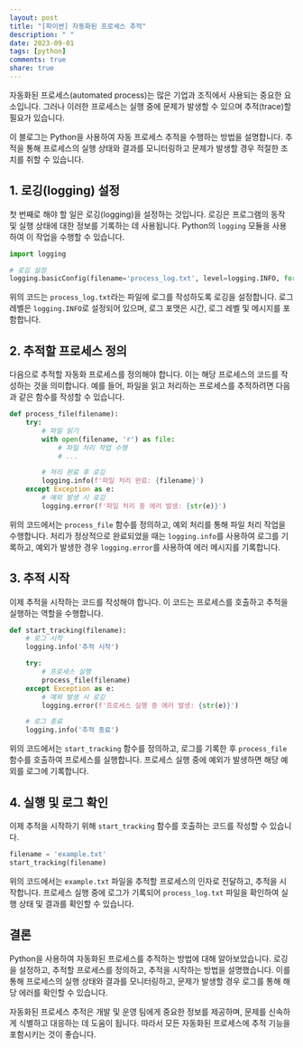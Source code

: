 ```yaml
---
layout: post
title: "[파이썬] 자동화된 프로세스 추적"
description: " "
date: 2023-09-01
tags: [python]
comments: true
share: true
---
```


자동화된 프로세스(automated process)는 많은 기업과 조직에서 사용되는 중요한 요소입니다. 그러나 이러한 프로세스는 실행 중에 문제가 발생할 수 있으며 추적(trace)할 필요가 있습니다. 

이 블로그는 Python을 사용하여 자동 프로세스 추적을 수행하는 방법을 설명합니다. 추적을 통해 프로세스의 실행 상태와 결과를 모니터링하고 문제가 발생할 경우 적절한 조치를 취할 수 있습니다.

## 1. 로깅(logging) 설정

첫 번째로 해야 할 일은 로깅(logging)을 설정하는 것입니다. 로깅은 프로그램의 동작 및 실행 상태에 대한 정보를 기록하는 데 사용됩니다. Python의 `logging` 모듈을 사용하여 이 작업을 수행할 수 있습니다.

```python
import logging

# 로깅 설정
logging.basicConfig(filename='process_log.txt', level=logging.INFO, format='%(asctime)s - %(levelname)s - %(message)s')
```

위의 코드는 `process_log.txt`라는 파일에 로그를 작성하도록 로깅을 설정합니다. 로그 레벨은 `logging.INFO`로 설정되어 있으며, 로그 포맷은 시간, 로그 레벨 및 메시지를 포함합니다.

## 2. 추적할 프로세스 정의

다음으로 추적할 자동화 프로세스를 정의해야 합니다. 이는 해당 프로세스의 코드를 작성하는 것을 의미합니다. 예를 들어, 파일을 읽고 처리하는 프로세스를 추적하려면 다음과 같은 함수를 작성할 수 있습니다.

```python
def process_file(filename):
    try:
        # 파일 읽기
        with open(filename, 'r') as file:
            # 파일 처리 작업 수행
            # ...

        # 처리 완료 후 로깅
        logging.info(f'파일 처리 완료: {filename}')
    except Exception as e:
        # 예외 발생 시 로깅
        logging.error(f'파일 처리 중 에러 발생: {str(e)}')
```

위의 코드에서는 `process_file` 함수를 정의하고, 예외 처리를 통해 파일 처리 작업을 수행합니다. 처리가 정상적으로 완료되었을 때는 `logging.info`를 사용하여 로그를 기록하고, 예외가 발생한 경우 `logging.error`를 사용하여 에러 메시지를 기록합니다.

## 3. 추적 시작

이제 추적을 시작하는 코드를 작성해야 합니다. 이 코드는 프로세스를 호출하고 추적을 실행하는 역할을 수행합니다.

```python
def start_tracking(filename):
    # 로그 시작
    logging.info('추적 시작')

    try:
        # 프로세스 실행
        process_file(filename)
    except Exception as e:
        # 예외 발생 시 로깅
        logging.error(f'프로세스 실행 중 에러 발생: {str(e)}')

    # 로그 종료
    logging.info('추적 종료')
```

위의 코드에서는 `start_tracking` 함수를 정의하고, 로그를 기록한 후 `process_file` 함수를 호출하여 프로세스를 실행합니다. 프로세스 실행 중에 예외가 발생하면 해당 예외를 로그에 기록합니다.

## 4. 실행 및 로그 확인

이제 추적을 시작하기 위해 `start_tracking` 함수를 호출하는 코드를 작성할 수 있습니다.

```python
filename = 'example.txt'
start_tracking(filename)
```

위의 코드에서는 `example.txt` 파일을 추적할 프로세스의 인자로 전달하고, 추적을 시작합니다. 프로세스 실행 중에 로그가 기록되어 `process_log.txt` 파일을 확인하여 실행 상태 및 결과를 확인할 수 있습니다.

## 결론

Python을 사용하여 자동화된 프로세스를 추적하는 방법에 대해 알아보았습니다. 로깅을 설정하고, 추적할 프로세스를 정의하고, 추적을 시작하는 방법을 설명했습니다. 이를 통해 프로세스의 실행 상태와 결과를 모니터링하고, 문제가 발생할 경우 로그를 통해 해당 에러를 확인할 수 있습니다.

자동화된 프로세스 추적은 개발 및 운영 팀에게 중요한 정보를 제공하며, 문제를 신속하게 식별하고 대응하는 데 도움이 됩니다. 따라서 모든 자동화된 프로세스에 추적 기능을 포함시키는 것이 좋습니다.